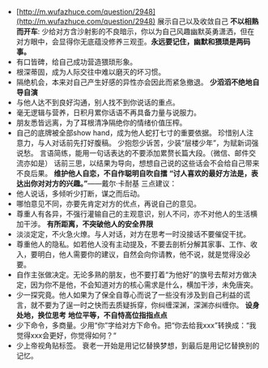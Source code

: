 - [http://m.wufazhuce.com/question/2948](http://m.wufazhuce.com/question/2948)
  展示自己以及收敛自己
  **不以相熟而开车**: 少给对方含沙射影的不良暗示，你以为自己风趣幽默英勇潇洒，但在对方眼中，会显得你无底蕴没修养三观歪。**永远要记住，幽默和猥琐是两码事。**
- 有口皆碑，给自己成功营造猥琐形象。
- 根深蒂固，成为人际交往中难以磨灭的坏习惯。
- 隔绝机会，本来对自己产生好感的异性亦会因此而紧急撤退。
  **少滔滔不绝地自导自演**
- 与他人达不到良好沟通，别人找不到你说话的重点。
- 毫无逻辑与营养，日积月累你话语不再具备力量与说服力。
- 朋友悉皆远离，为了耳根清净隔绝你的情绪价值压榨。
- 自己的底牌被全部show hand，成为他人蛇打七寸的重要依据。
  珍惜别人注意力，与人对话前先打好腹稿。
  少抱怨少诉苦，少装“层楼少年”，为赋新词强说愁。
  言语简练，能用一句话表达的不要添加累赘长篇大段。（微信、邮件交流亦如是）
  话前三思，以结果为导向，想想自己说的这些话会不会给自己带来不良后果。
  **维护他人自恋，不自作聪明自吹自擂**
  **“讨人喜欢的最好方法是，表达出你对对方的兴趣。”**——戴尔·卡耐基
  三点建议：
- 他人说话，多倾听少打断，谋之而后动。
- 哪怕意见不同，亦要先肯定对方的优点，再说自己的意见。
- 尊重人有各异，不强行灌输自己的主观意识，别人不问，亦不对他人的生活横加干涉。
  **有所距离，不突破他人的安全界限**
- 淡淡定定，不火急火燎。与人对话，对方在思考一时没接话不要催促干扰。
- 尊重他人的隐私。如若他人没有主动提及，不要去剖析分解其家事、工作、收入，要明白，他人需要你的建议，自然会向你请教，他不说，就是觉得没必要。
- 自作主张做决定。无论多熟的朋友，也不要打着“为他好”的旗号去帮对方做决定，因为你不是他，不会知道对方的核心需求是什么，横加干涉，未免唐突。
- 少一探究竟。他人如果为了保全自尊心而说了一些没有涉及到自己利益的谎言，就不要为了逞一时之快而去质疑拆穿，你纠缠深渊，深渊亦纠缠你。
  **设身处地，换位思考**
  **地位平等，不自恃高位指指点点**
- 少下命令，多商量。少用“你”字给对方下命令。把“你去给我xxx”转换成：“我觉得xxx会更好，你觉得如何？“
- 少上帝视角贴标签。
  衰老一开始是用记忆替换梦想，到最后是用记忆替换别的记忆。